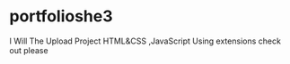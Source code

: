 # portfolioshe3
I Will The Upload Project HTML&amp;CSS ,JavaScript Using extensions check out please 
